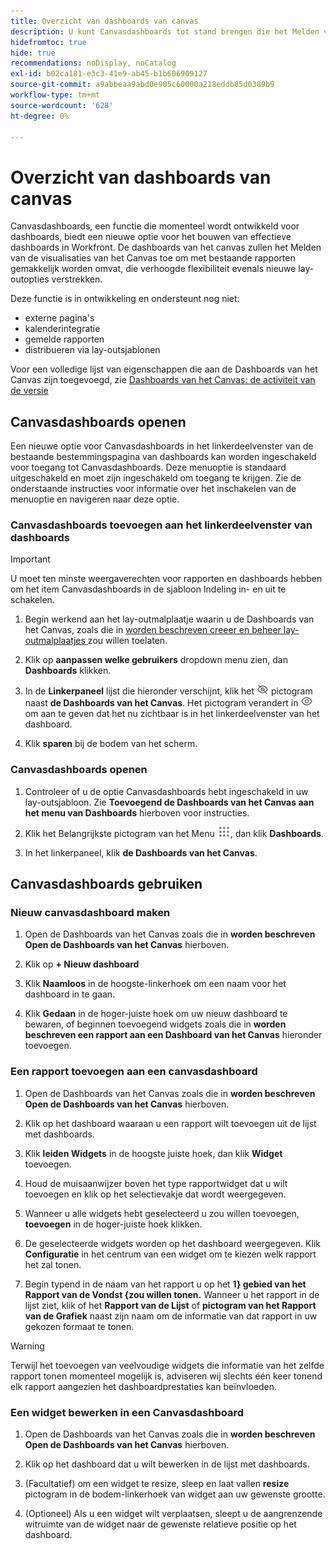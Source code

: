 ```yaml
---
title: Overzicht van dashboards van canvas
description: U kunt Canvasdashboards tot stand brengen die het Melden van de visualisaties van het Canvas met traditionele rapporten en eigenschapnieuwe lay-outopties integreren.
hidefromtoc: true
hide: true
recommendations: noDisplay, noCatalog
exl-id: b02ca181-e3c3-41e9-ab45-b1b606909127
source-git-commit: a9abbeaa9abd0e905c60000a218eddb85d0389b9
workflow-type: tm+mt
source-wordcount: '628'
ht-degree: 0%

---
```


# Overzicht van dashboards van canvas

<!-- This page is hidden as it is outdated, delete once full Canvas Dashboard docs are live-->
<!-- Audited: 12/2023 -->

Canvasdashboards, een functie die momenteel wordt ontwikkeld voor dashboards, biedt een nieuwe optie voor het bouwen van effectieve dashboards in Workfront. De dashboards van het canvas zullen het Melden van de visualisaties van het Canvas toe om met bestaande rapporten gemakkelijk worden omvat, die verhoogde flexibiliteit evenals nieuwe lay-outopties verstrekken.

Deze functie is in ontwikkeling en ondersteunt nog niet:
* externe pagina&#39;s
* kalenderintegratie
* gemelde rapporten
* distribueren via lay-outsjablonen

Voor een volledige lijst van eigenschappen die aan de Dashboards van het Canvas zijn toegevoegd, zie [ Dashboards van het Canvas: de activiteit van de versie ](/help/quicksilver/product-announcements/betas/canvas-dashboards-beta/canvas-dashboards-release-activity.md)

## Canvasdashboards openen

Een nieuwe optie voor Canvasdashboards in het linkerdeelvenster van de bestaande bestemmingspagina van dashboards kan worden ingeschakeld voor toegang tot Canvasdashboards. Deze menuoptie is standaard uitgeschakeld en moet zijn ingeschakeld om toegang te krijgen. Zie de onderstaande instructies voor informatie over het inschakelen van de menuoptie en navigeren naar deze optie.

### Canvasdashboards toevoegen aan het linkerdeelvenster van dashboards

>[!IMPORTANT]
>
>U moet ten minste weergaverechten voor rapporten en dashboards hebben om het item Canvasdashboards in de sjabloon Indeling in- en uit te schakelen.

1. Begin werkend aan het lay-outmalplaatje waarin u de Dashboards van het Canvas, zoals die in [ worden beschreven creeer en beheer lay-outmalplaatjes ](../../../administration-and-setup/customize-workfront/use-layout-templates/create-and-manage-layout-templates.md) zou willen toelaten.

1. Klik op **aanpassen welke gebruikers** dropdown menu zien, dan **Dashboards** klikken.

1. In de **Linkerpaneel** lijst die hieronder verschijnt, klik het ![](assets/delete-secondary-nav-item.png) pictogram naast **de Dashboards van het Canvas**. Het pictogram verandert in ![](assets/add-secondary-nav-item.png) om aan te geven dat het nu zichtbaar is in het linkerdeelvenster van het dashboard.

1. Klik **sparen** bij de bodem van het scherm.

### Canvasdashboards openen

1. Controleer of u de optie Canvasdashboards hebt ingeschakeld in uw lay-outsjabloon. Zie **Toevoegend de Dashboards van het Canvas aan het menu van Dashboards** hierboven voor instructies.

1. Klik het Belangrijkste pictogram van het Menu ![](assets/main-menu-icon.png), dan klik **Dashboards**.

1. In het linkerpaneel, klik **de Dashboards van het Canvas**.

## Canvasdashboards gebruiken

### Nieuw canvasdashboard maken

1. Open de Dashboards van het Canvas zoals die in **worden beschreven Open de Dashboards van het Canvas** hierboven.

1. Klik op **+ Nieuw dashboard**

1. Klik **Naamloos** in de hoogste-linkerhoek om een naam voor het dashboard in te gaan.

1. Klik **Gedaan** in de hoger-juiste hoek om uw nieuw dashboard te bewaren, of beginnen toevoegend widgets zoals die in **worden beschreven een rapport aan een Dashboard van het Canvas** hieronder toevoegen.

### Een rapport toevoegen aan een canvasdashboard

1. Open de Dashboards van het Canvas zoals die in **worden beschreven Open de Dashboards van het Canvas** hierboven.

1. Klik op het dashboard waaraan u een rapport wilt toevoegen uit de lijst met dashboards.

1. Klik **leiden Widgets** in de hoogste juiste hoek, dan klik **Widget** toevoegen.

1. Houd de muisaanwijzer boven het type rapportwidget dat u wilt toevoegen en klik op het selectievakje dat wordt weergegeven.

1. Wanneer u alle widgets hebt geselecteerd u zou willen toevoegen, **toevoegen** in de hoger-juiste hoek klikken.

1. De geselecteerde widgets worden op het dashboard weergegeven. Klik **Configuratie** in het centrum van een widget om te kiezen welk rapport het zal tonen.

1. Begin typend in de naam van het rapport u op het **1} gebied van het Rapport van de Vondst {zou willen tonen.** Wanneer u het rapport in de lijst ziet, klik of het **Rapport van de Lijst** of **pictogram van het Rapport van de Grafiek** naast zijn naam om de informatie van dat rapport in uw gekozen formaat te tonen.

>[!WARNING]
>
> Terwijl het toevoegen van veelvoudige widgets die informatie van het zelfde rapport tonen momenteel mogelijk is, adviseren wij slechts één keer tonend elk rapport aangezien het dashboardprestaties kan beïnvloeden.

### Een widget bewerken in een Canvasdashboard

1. Open de Dashboards van het Canvas zoals die in **worden beschreven Open de Dashboards van het Canvas** hierboven.

1. Klik op het dashboard dat u wilt bewerken in de lijst met dashboards.

1. (Facultatief) om een widget te resize, sleep en laat vallen **resize** pictogram in de bodem-linkerhoek van widget aan uw gewenste grootte.

1. (Optioneel) Als u een widget wilt verplaatsen, sleept u de aangrenzende witruimte van de widget naar de gewenste relatieve positie op het dashboard.
